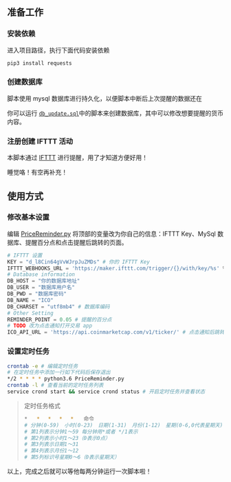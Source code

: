 ## 准备工作

### 安装依赖

进入项目路径，执行下面代码安装依赖

```bash
pip3 install requests
```

### 创建数据库

脚本使用 mysql 数据库进行持久化，以便脚本中断后上次提醒的数据还在

你可以运行 [`db_update.sql`](../db_update.sql)中的脚本来创建数据库，其中可以修改想要提醒的货币内容。

### 注册创建 IFTTT 活动

本脚本通过 [IFTTT](https://ifttt.com/) 进行提醒，用了才知道方便好用！

睡觉咯！有空再补充！

## 使用方式

### 修改基本设置

编辑 [PriceReminder.py](../PriceReminder.py) 将顶部的变量改为你自己的信息：IFTTT Key、MySql 数据库、提醒百分点和点击提醒后跳转的页面。

```python
# IFTTT 设置
KEY = "d_l8Cin64gVvWJrpJuZMDs" # 你的 IFTTT Key
IFTTT_WEBHOOKS_URL = 'https://maker.ifttt.com/trigger/{}/with/key/%s' % KEY # 这个不需要改
# Database information
DB_HOST = "你的数据库地址"
DB_USER = "数据库用户名"
DB_PWD = "数据库密码"
DB_NAME = "ICO"
DB_CHARSET = "utf8mb4" # 数据库编码
# Other Setting
REMINDER_POINT = 0.05 # 提醒的百分点
# TODO 改为点击通知打开交易 app
ICO_API_URL = 'https://api.coinmarketcap.com/v1/ticker/' # 点击通知后跳转的页面
```

### 设置定时任务

```bash
crontab -e # 编辑定时任务
# 在定时任务中添加一行如下代码后保存退出
*/2 * * * * python3.6 PriceReminder.py
crontab -l # 查看当前的定时任务列表
service crond start && service crond status # 开启定时任务并查看状态
```

>定时任务格式
>    ```bash
>    *   *　 *　 *　 *　　命令
>    # 分钟(0-59)　小时(0-23)　日期(1-31)　月份(1-12)　星期(0-6,0代表星期天)　 命令
>    # 第1列表示分钟1～59 每分钟用*或者 */1表示
>    # 第2列表示小时1～23（0表示0点）
>    # 第3列表示日期1～31
>    # 第4列表示月份1～12
>    # 第5列标识号星期0～6（0表示星期天）
>    ```

以上，完成之后就可以等他每两分钟运行一次脚本啦！
